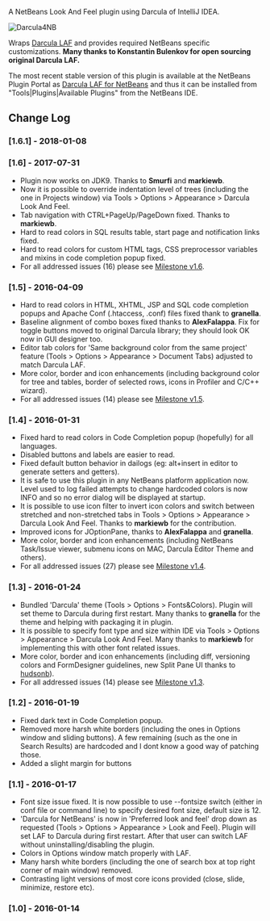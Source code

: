 A NetBeans Look And Feel plugin using Darcula of IntelliJ IDEA.

![Darcula4NB](/../screenshots/screenshots/v1.4.png?raw=true "Darcula4NB")

Wraps [Darcula LAF](https://github.com/bulenkov/Darcula) and provides required NetBeans specific customizations. **Many thanks to Konstantin Bulenkov for open sourcing original Darcula LAF.**

The most recent stable version of this plugin is available at the NetBeans Plugin Portal as [Darcula LAF for NetBeans](http://plugins.netbeans.org/plugin/62424/darcula-laf-for-netbeans) and thus it can be installed from "Tools|Plugins|Available Plugins" from the NetBeans IDE.

## Change Log

### [1.6.1] - 2018-01-08

### [1.6] - 2017-07-31
 - Plugin now works on JDK9. Thanks to **Smurfi** and **markiewb**.
 - Now it is possible to override indentation level of trees (including the one in Projects window) via Tools > Options > Appearance > Darcula Look And Feel.
 - Tab navigation with CTRL+PageUp/PageDown fixed.  Thanks to **markiewb**.
 - Hard to read colors in SQL results table, start page and notification links fixed.
 - Hard to read colors for custom HTML tags, CSS preprocessor variables and mixins in code completion popup fixed.
 - For all addressed issues (16) please see [Milestone v1.6](https://github.com/Revivius/nb-darcula/issues?q=milestone%3Av1.6+is%3Aclosed).

### [1.5] - 2016-04-09
 - Hard to read colors in HTML, XHTML, JSP and SQL code completion popups and Apache Conf (.htaccess, .conf) files fixed thank to **granella**.
 - Baseline alignment of combo boxes fixed thanks to **AlexFalappa**. Fix for toggle buttons moved to original Darcula library; they should look OK now in GUI designer too.
 - Editor tab colors for 'Same background color from the same project' feature (Tools > Options > Appearance > Document Tabs) adjusted to match Darcula LAF.
 - More color, border and icon enhancements (including background color for tree and tables, border of selected rows, icons in Profiler and C/C++ wizard).
 - For all addressed issues (14) please see [Milestone v1.5](https://github.com/Revivius/nb-darcula/issues?q=milestone%3Av1.5+is%3Aclosed).

### [1.4] - 2016-01-31
 - Fixed hard to read colors in Code Completion popup (hopefully) for all languages.
 - Disabled buttons and labels are easier to read.
 - Fixed default button behavior in dailogs (eg: alt+insert in editor to generate setters and getters).
 - It is safe to use this plugin in any NetBeans platform application now. Level used to log failed attempts to change hardcoded colors is now INFO and so no error dialog will be displayed at startup.
 - It is possible to use icon filter to invert icon colors and switch between stretched and non-stretched tabs in Tools > Options > Appearance > Darcula Look And Feel.  Thanks to **markiewb** for the contribution.
 - Improved icons for JOptionPane, thanks to **AlexFalappa** and **granella**.
 - More color, border and icon enhancements (including NetBeans Task/Issue viewer, submenu icons on MAC, Darcula Editor Theme and others).
 - For all addressed issues (27) please see [Milestone v1.4](https://github.com/Revivius/nb-darcula/issues?q=milestone%3Av1.4+is%3Aclosed).

### [1.3] - 2016-01-24
 - Bundled 'Darcula' theme (Tools > Options > Fonts&Colors). Plugin will set theme to Darcula during first restart. Many thanks to **granella** for the theme and helping with packaging it in plugin.
 - It is possible to specify font type and size within IDE via Tools > Options > Appearance > Darcula Look And Feel. Many thanks to **markiewb** for implementing this with other font related issues.
 - More color, border and icon enhancements (including diff, versioning colors and FormDesigner guidelines, new Split Pane UI thanks to [hudsonb](https://github.com/bulenkov/Darcula/pull/5)).
 - For all addressed issues (14) please see [Milestone v1.3](https://github.com/Revivius/nb-darcula/issues?q=milestone%3Av1.3+is%3Aclosed).

### [1.2] - 2016-01-19
 - Fixed dark text in Code Completion popup.
 - Removed more harsh white borders (including the ones in Options window and sliding buttons). A few remaining (such as the one in Search Results) are hardcoded and I dont know a good way of patching those.
 - Added a slight margin for buttons

### [1.1] - 2016-01-17
- Font size issue fixed. It is now possible to use --fontsize switch (either in conf file or command line) to specify desired font size, default size is 12.
- 'Darcula for NetBeans' is now in 'Preferred look and feel' drop down as requested (Tools > Options > Appearance > Look and Feel). Plugin will set LAF to Darcula during first restart. After that user can switch LAF without uninstalling/disabling the plugin.
- Colors in Options window match properly with LAF.
- Many harsh white borders (including the one of search box at top right corner of main window) removed.
- Contrasting light versions of most core icons provided (close, slide, minimize, restore etc).

### [1.0] - 2016-01-14
    
